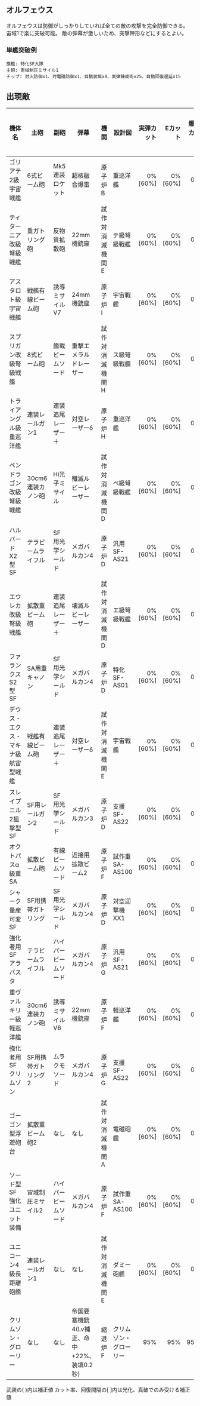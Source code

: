 ## オルフェウス

オルフェウスは防御がしっかりしていれば全ての敵の攻撃を完全防御できる。
宙域1で楽に突破可能。
敵の弾幕が激しいため、突撃陣形などにするとよい。

### 単艦突破例

```
旗艦: 特化SF大隊
主砲: 宙域制圧ミサイル1
チップ: 対火防御x1、対電磁防御x1、自動装填x8、実弾錬成術x25、自動回復遅延x15
```

## 出現敵

<script src="assets/js/table-col-visible.js"></script>
<ul id="visible_list"></ul>

| 機体名                             | 主砲                | 副砲                 | 弾幕                                       | 機関            | 設計図                 | 実弾カット | Eカット  | 爆風カット | 回避率 | 爆風回避率 | 回復間隔   | 登場ステージ     |
|------------------------------------|---------------------|----------------------|--------------------------------------------|-----------------|------------------------|-----------:|---------:|-----------:|-------:|-----------:|------------|------------------|
| ゴリアテ2級宇宙戦艦                | 6式ビーム砲         | Mk5連装ロケット      | 超核融合爆雷                               | 原子炉B         | 重巡洋艦               |    0%[60%] |  0%[60%] |         0% |     0% |         0% | なし[30秒] | 1、2、3          |
| ティターニア改級弩級戦艦           | 重ガトリング砲      | 反物質拡散砲         | 22mm機銃座                                 | 試作対消滅機関E | テ級弩級戦艦           |    0%[60%] |  0%[60%] |         0% |     0% |         0% | なし[30秒] | 1ボス            |
| アスタロト級宇宙戦艦               | 戦艦有線ビーム砲    | 誘導ミサイルV7       | 24mm機銃座                                 | 原子炉I         | 宇宙戦艦               |    0%[60%] |  0%[60%] |         0% |     0% |         0% | なし[30秒] | 2、3             |
| スプリガン改級弩級戦艦             | 8式ビーム砲         | 艦載ビームソード     | 重撃エメラルドレーザー                     | 試作対消滅機関H | ス級弩級戦艦           |    0%[60%] |  0%[60%] |         0% |     0% |         0% | なし[30秒] | 2ボス            |
| トライアングル級重巡洋艦           | 連装レールガン1     | 連装追尾レーザー＋   | 対空レーザーδ                             | 原子炉H         | 重巡洋艦               |    0%[60%] |  0%[60%] |         0% |     0% |         0% | なし[30秒] | 3                |
| ペンドラゴン改級弩級戦艦           | 30cm6連装カノン砲   | Hi光子ミサイル       | 殲滅ルビーレーザー                         | 試作対消滅機関D | ペ級弩級戦艦           |    0%[60%] |  0%[60%] |         0% |     0% |         0% | なし[30秒] | 3ボス            |
| ハルバードX2型SF                   | テラビームライフル  | SF用光学シールド     | メガバルカン4                              | 原子炉D         | 汎用SF-AS21            |    0%[60%] |  0%[60%] |         0% |     0% |         0% | なし[30秒] | 4、5、6、7、8、9 |
| エウレカ改級弩級戦艦               | 拡散重ビーム砲      | 連装追尾レーザー＋   | 壊滅ルビーレーザー                         | 試作対消滅機関D | エ級弩級戦艦           |    0%[60%] |  0%[60%] |         0% |     0% |         0% | なし[30秒] | 4ボス            |
| ファランクスS2型SF                 | SA用重キャノン      | SF用光学シールド     | メガバルカン4                              | 原子炉D         | 特化SF-AS01            |    0%[60%] |  0%[60%] |         0% |     0% |         0% | なし[30秒] | 5、6、7、8、9    |
| デウス・エクス・マキナ級航宙型戦艦 | 戦艦有線ビーム砲    | 連装追尾レーザー＋   | 対空レーザーδ                             | 試作対消滅機関E | 宇宙戦艦               |    0%[60%] |  0%[60%] |         0% |     0% |         0% | なし[30秒] | 5ボス            |
| スレイプニル2狙撃型SF              | SF用レールガン2     | SF用光学シールド     | メガバルカン3                              | 原子炉D         | 支援SF-AS22            |    0%[60%] |  0%[60%] |         0% |     0% |         0% | なし[30秒] | 6、7、8、9       |
| オクトパスα級重SA                 | 拡散ビーム砲        | 有線ビームソード     | 近接用拡散ビーム2                          | 原子炉F         | 試作重SA-AS100         |    0%[60%] |  0%[60%] |         0% |     0% |         0% | なし[30秒] | 6ボス            |
| シャーク量産可変SF                 | SF用携帯ガトリング  | SF用光学シールド     | メガバルカン4                              | 原子炉D         | 対空迎撃機XX1          |    0%[60%] |  0%[60%] |         0% |     0% |         0% | なし[30秒] | 7、8、9          |
| 強化者用SFアラバスタ               | テラビームライフル  | ハイパービームソード | メガバルカン4                              | 原子炉G         | 汎用SF-AS21            |    0%[60%] |  0%[60%] |         0% |     0% |         0% | なし[30秒] | 7ボス            |
| 重ヴァルキリー級軽巡洋艦           | 30cm6連装カノン砲   | 誘導ミサイルV6       | 22mm機銃座                                 | 原子炉F         | 軽巡洋艦               |    0%[60%] |  0%[60%] |         0% |     0% |         0% | なし[30秒] | 8、9             |
| 強化者用SFクリムゾン               | SF用携帯ガトリング2 | ムラクモソード       | メガバルカン4                              | 原子炉G         | 支援SF-AS22            |    0%[60%] |  0%[60%] |         0% |     0% |         0% | なし[30秒] | 8ボス            |
| ゴーゴン型浮遊砲台                 | 拡散重ビーム砲2     | なし                 | なし                                       | 試作対消滅機関A | 電磁砲艦               |    0%[60%] |  0%[60%] |         0% |     0% |         0% | なし[30秒] | 9、10            |
| ソード型SF強化ユニット装備         | 宙域制圧ミサイル2   | ハイパービームソード | メガバルカン4                              | 原子炉F         | 試作重SA-AS100         |    0%[60%] |  0%[60%] |         0% |     0% |         0% | なし[30秒] | 9ボス、10        |
| ユニコーン4級長距離砲艦            | 連装レールガン1     | なし                 | なし                                       | 試作対消滅機関E | ダミー砲艦             |    0%[60%] |  0%[60%] |         0% |     0% |         0% | なし[30秒] | 10               |
| クリムゾン・グローリー             | なし                | なし                 | 帝国要塞機銃4(Lv補正、命中+22%、装填0.2秒) | 縮退炉F         | クリムゾン・グローリー |        95% |      95% |        95% |     0% |         0% | なし       | 10ボス           |

武装の( )内は補正値
カット率、回復間隔の[ ]内は光化、真破でのみ受ける補正値

